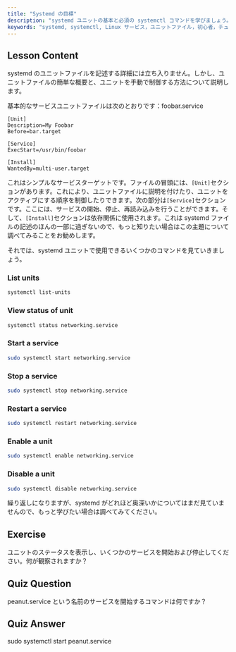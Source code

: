 ```yaml
---
title: "Systemd の目標"
description: "systemd ユニットの基本と必須の systemctl コマンドを学びましょう。Linux でサービスを管理し、ステータスを表示し、ユニットを有効にする方法を理解します。あなたの旅を始めましょう！"
keywords: "systemd, systemctl, Linux サービス，ユニットファイル，初心者，チュートリアル，ガイド，Linux コマンド"
---
```


## Lesson Content

systemd のユニットファイルを記述する詳細には立ち入りません。しかし、ユニットファイルの簡単な概要と、ユニットを手動で制御する方法について説明します。

基本的なサービスユニットファイルは次のとおりです：foobar.service

```
[Unit]
Description=My Foobar
Before=bar.target

[Service]
ExecStart=/usr/bin/foobar

[Install]
WantedBy=multi-user.target
```

これはシンプルなサービスターゲットです。ファイルの冒頭には、`[Unit]`セクションがあります。これにより、ユニットファイルに説明を付けたり、ユニットをアクティブにする順序を制御したりできます。次の部分は`[Service]`セクションです。ここには、サービスの開始、停止、再読み込みを行うことができます。そして、`[Install]`セクションは依存関係に使用されます。これは systemd ファイルの記述のほんの一部に過ぎないので、もっと知りたい場合はこの主題について調べてみることをお勧めします。

それでは、systemd ユニットで使用できるいくつかのコマンドを見ていきましょう。

### List units

```bash
systemctl list-units
```

### View status of unit

```bash
systemctl status networking.service
```

### Start a service

```bash
sudo systemctl start networking.service
```

### Stop a service

```bash
sudo systemctl stop networking.service
```

### Restart a service

```bash
sudo systemctl restart networking.service
```

### Enable a unit

```bash
sudo systemctl enable networking.service
```

### Disable a unit

```bash
sudo systemctl disable networking.service
```

繰り返しになりますが、systemd がどれほど奥深いかについてはまだ見ていませんので、もっと学びたい場合は調べてみてください。

## Exercise

ユニットのステータスを表示し、いくつかのサービスを開始および停止してください。何が観察されますか？

## Quiz Question

peanut.service という名前のサービスを開始するコマンドは何ですか？

## Quiz Answer

sudo systemctl start peanut.service
